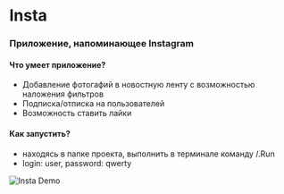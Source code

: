 # Insta

### Приложение, напоминающее Instagram
#### Что умеет приложение?
- Добавление фотогафий в новостную ленту с возможностью наложения фильтров
- Подписка/отписка на пользователей
- Возможность ставить лайки
#### Как запустить?
- находясь в папке проекта, выполнить в терминале команду /.Run
- login: user, password: qwerty

![Insta Demo](https://github.com/pollymorphine/Insta/blob/master/insta.gif)

